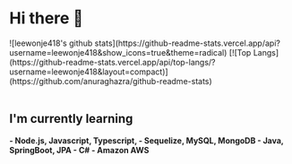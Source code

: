 <h1>Hi there 👋</h1>
![leewonje418's github stats](https://github-readme-stats.vercel.app/api?username=leewonje418&show_icons=true&theme=radical)
[![Top Langs](https://github-readme-stats.vercel.app/api/top-langs/?username=leewonje418&layout=compact)](https://github.com/anuraghazra/github-readme-stats)
<br>
<br>
<b><h2>I'm currently learning</h2>
  - Node.js, Javascript, Typescript, 
  - Sequelize, MySQL, MongoDB
  - Java, SpringBoot, JPA
  - C#
  - Amazon AWS
